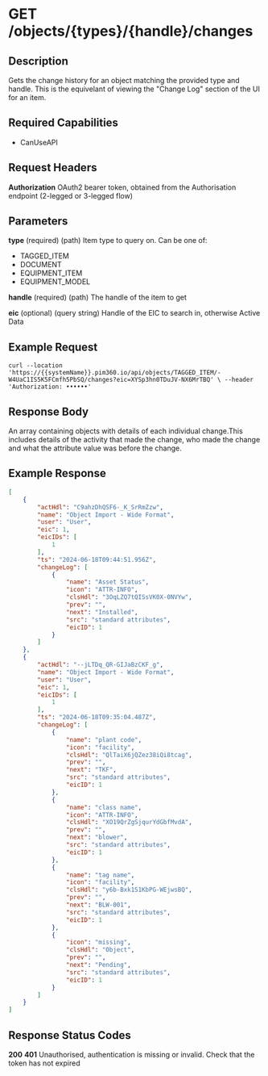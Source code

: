 # GET /objects/{types}/{handle}/changes

## Description
Gets the change history for an object matching the provided type and handle. This is the equivelant of viewing the "Change Log" section of the UI for an item.

## Required Capabilities
* CanUseAPI

## Request Headers

**Authorization** OAuth2 bearer token, obtained from the Authorisation endpoint (2-legged or 3-legged flow)

## Parameters

**type** (required) (path) Item type to query on. Can be one of:  
* TAGGED_ITEM
* DOCUMENT
* EQUIPMENT_ITEM
* EQUIPMENT_MODEL

**handle** (required) (path) The handle of the item to get

**eic** (optional) (query string) Handle of the EIC to search in, otherwise Active Data


## Example Request
`
curl --location 'https://{{systemName}}.pim360.io/api/objects/TAGGED_ITEM/-W4UaC1IS5K5FCmfh5PbSQ/changes?eic=XYSp3hn0TDuJV-NX6MrTBQ' \
--header 'Authorization: ••••••'
`

## Response Body
An array containing objects with details of each individual change.This includes details of the activity that made the change, who made the change and what the attribute value was before the change.

## Example Response
```JSON
[
    {
        "actHdl": "C9ahzDhQSF6-_K_SrRmZzw",
        "name": "Object Import - Wide Format",
        "user": "User",
        "eic": 1,
        "eicIDs": [
            1
        ],
        "ts": "2024-06-18T09:44:51.956Z",
        "changeLog": [
            {
                "name": "Asset Status",
                "icon": "ATTR-INFO",
                "clsHdl": "3OqLZQ7tQISsVK0X-0NVYw",
                "prev": "",
                "next": "Installed",
                "src": "standard attributes",
                "eicID": 1
            }
        ]
    },
    {
        "actHdl": "--jLTDq_QR-GIJaBzCKF_g",
        "name": "Object Import - Wide Format",
        "user": "User",
        "eic": 1,
        "eicIDs": [
            1
        ],
        "ts": "2024-06-18T09:35:04.487Z",
        "changeLog": [
            {
                "name": "plant code",
                "icon": "facility",
                "clsHdl": "QlTaiX6jQZez38iQi8tcag",
                "prev": "",
                "next": "TKF",
                "src": "standard attributes",
                "eicID": 1
            },
            {
                "name": "class name",
                "icon": "ATTR-INFO",
                "clsHdl": "XO19QrZgSjqurYdGbfMvdA",
                "prev": "",
                "next": "blower",
                "src": "standard attributes",
                "eicID": 1
            },
            {
                "name": "tag name",
                "icon": "facility",
                "clsHdl": "y6b-Bxk1S1KbPG-WEjwsBQ",
                "prev": "",
                "next": "BLW-001",
                "src": "standard attributes",
                "eicID": 1
            },
            {
                "icon": "missing",
                "clsHdl": "Object",
                "prev": "",
                "next": "Pending",
                "src": "standard attributes",
                "eicID": 1
            }
        ]
    }
]
```

## Response Status Codes
**200** 
**401** Unauthorised, authentication is missing or invalid. Check that the token has not expired


